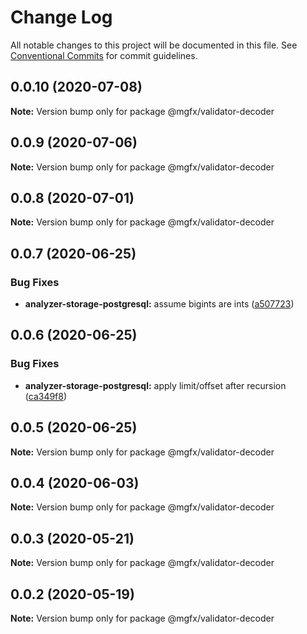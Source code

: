 # Change Log

All notable changes to this project will be documented in this file.
See [Conventional Commits](https://conventionalcommits.org) for commit guidelines.

## 0.0.10 (2020-07-08)

**Note:** Version bump only for package @mgfx/validator-decoder





## 0.0.9 (2020-07-06)

**Note:** Version bump only for package @mgfx/validator-decoder





## 0.0.8 (2020-07-01)

**Note:** Version bump only for package @mgfx/validator-decoder





## 0.0.7 (2020-06-25)


### Bug Fixes

* **analyzer-storage-postgresql:** assume bigints are ints ([a507723](https://github.com/ai-labs-team/mgFx/commit/a507723))





## 0.0.6 (2020-06-25)


### Bug Fixes

* **analyzer-storage-postgresql:** apply limit/offset after recursion ([ca349f8](https://github.com/ai-labs-team/mgFx/commit/ca349f8))





## 0.0.5 (2020-06-25)

**Note:** Version bump only for package @mgfx/validator-decoder





## 0.0.4 (2020-06-03)

**Note:** Version bump only for package @mgfx/validator-decoder





## 0.0.3 (2020-05-21)

**Note:** Version bump only for package @mgfx/validator-decoder





## 0.0.2 (2020-05-19)

**Note:** Version bump only for package @mgfx/validator-decoder
